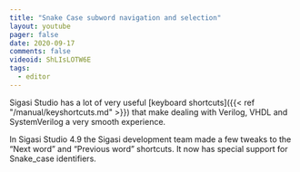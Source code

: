 ```yaml
---
title: "Snake Case subword navigation and selection"
layout: youtube
pager: false
date: 2020-09-17
comments: false
videoid: ShLIsLOTW6E
tags:
  - editor
---
```


Sigasi Studio has a lot of very useful [keyboard shortcuts]({{< ref "/manual/keyshortcuts.md" >}}) that make dealing with Verilog, VHDL and SystemVerilog a very smooth experience.

In Sigasi Studio 4.9 the Sigasi development team made a few tweaks to the “Next word” and “Previous word” shortcuts. It now has special support for Snake_case identifiers.
